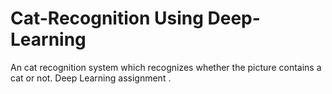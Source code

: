 # Cat-Recognition Using Deep-Learning
An  cat recognition system which recognizes whether the picture contains a cat or not. Deep Learning assignment .
